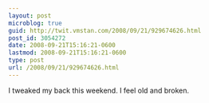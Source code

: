 ```yaml
---
layout: post
microblog: true
guid: http://twit.vmstan.com/2008/09/21/929674626.html
post_id: 3054272
date: 2008-09-21T15:16:21-0600
lastmod: 2008-09-21T15:16:21-0600
type: post
url: /2008/09/21/929674626.html
---
```

I tweaked my back this weekend. I feel old and broken.
